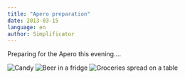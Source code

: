 ```yaml
---
title: "Apero preparation"
date: 2013-03-15
language: en
author: Simplificator
---
```


Preparing for the Apero this evening….

![Candy](/images/tumblr_mjpcivt6221s5gaabo1_1280.jpg)
![Beer in a fridge](/images/tumblr_mjpcivt6221s5gaabo2_1280.jpg)
![Groceries spread on a table](/images/tumblr_mjpcivt6221s5gaabo2_1280.jpg)

